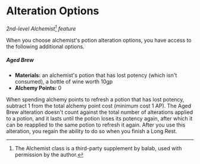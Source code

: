 # Alteration Options

_2nd-level Alchemist[^🧪] feature_

When you choose alchemist's potion alteration options, you have access to the following additional options.

##### Aged Brew

- **Materials:** an alchemist's potion that has lost potency (which isn't consumed), a bottle of wine worth 10gp
- **Alchemy Points:** 0

When spending alchemy points to refresh a potion that has lost potency, subtract 1 from the total alchemy point cost (minimum cost 1 AP). The Aged Brew alteration doesn't count against the total number of alterations applied to a potion, and it lasts until the potion loses its potency again, after which it can be reapplied to the same potion to refresh it again. After you use this alteration, you regain the ability to do so when you finish a Long Rest.

[^🧪]: The Alchemist class is a third-party supplement by balab, used with permission by the author.
